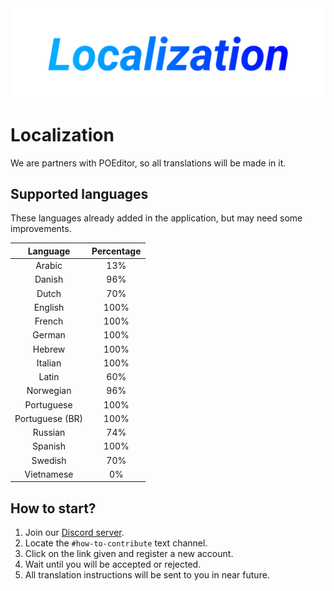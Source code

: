 <div align="center"><img src="gitassets/localization.png"></div>

# Localization
We are partners with POEditor, so all translations will be made in it.

## Supported languages
These languages already added in the application, but may need some improvements.

| Language | Percentage |
| :---: | :---: |
| Arabic | 13% |
| Danish | 96% |
| Dutch | 70% |
| English  | 100% |
| French | 100% |
| German | 100% |
| Hebrew | 100% |
| Italian | 100% |
| Latin | 60% |
| Norwegian | 96% |
| Portuguese | 100% |
| Portuguese (BR) | 100% |
| Russian | 74% |
| Spanish | 100% |
| Swedish | 70% |
| Vietnamese | 0% |

## How to start?

1. Join our [Discord server](https://discord.gg/WvfVZ8T).
2. Locate the `#how-to-contribute` text channel.
3. Click on the link given and register a new account.
4. Wait until you will be accepted or rejected.
5. All translation instructions will be sent to you in near future.
